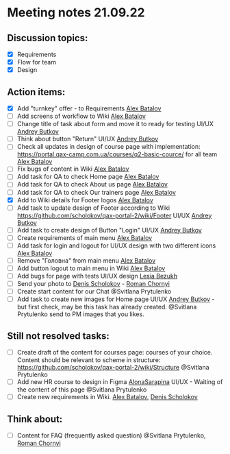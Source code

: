 # Meeting notes 21.09.22

## Discussion topics:

- [x] Requirements
- [x] Flow for team 
- [x] Design 

## Action items:   

- [x] Add "turnkey" offer - to Requirements [Alex Batalov](https://github.com/ABatalov) 
- [ ] Add screens of workflow to Wiki  [Alex Batalov](https://github.com/ABatalov)  
- [ ] Change title of task about form and move it to ready for testing UI/UX [Andrey Butkov](https://github.com/ButKoff)  
- [ ] Think about button "Return" UI/UX [Andrey Butkov](https://github.com/ButKoff)   
- [ ] Check all updates in design of course page with implementation: https://portal.qax-camp.com.ua/courses/q2-basic-cource/ for all team [Alex Batalov](https://github.com/ABatalov) 
- [ ] Fix bugs of content in Wiki [Alex Batalov](https://github.com/ABatalov)  
- [ ] Add task for QA to check Home page [Alex Batalov](https://github.com/ABatalov)  
- [ ] Add task for QA to check About us page [Alex Batalov](https://github.com/ABatalov)
- [ ] Add task for QA to check Our trainers page [Alex Batalov](https://github.com/ABatalov) 
- [x] Add to Wiki details for Footer logos [Alex Batalov](https://github.com/ABatalov) 
- [ ] Add task to update design of Footer according to Wiki https://github.com/scholokov/qax-portal-2/wiki/Footer UI/UX [Andrey Butkov](https://github.com/ButKoff) 
- [ ] Add task to create design of Button "Login" UI/UX [Andrey Butkov](https://github.com/ButKoff) 
- [ ] Create requirements of main menu [Alex Batalov](https://github.com/ABatalov) 
- [ ] Add task for login and logout for UI/UX design with two different icons [Alex Batalov](https://github.com/ABatalov) 
- [ ] Remove "Головна" from main menu [Alex Batalov](https://github.com/ABatalov)
- [ ] Add button logout to main menu in Wiki [Alex Batalov](https://github.com/ABatalov) 
- [ ] Add bugs for page with tests UI/UX design [Lesia Bezukh](https://github.com/LesiaBezukh)
- [ ] Send your photo to [Denis Scholokov](https://github.com/scholokov) - [Roman Chornyi](https://github.com/RChornyi)
- [ ] Create start content for our Chat @Svitlana Prytulenko  
- [ ] Add task to create new images for Home page UI/UX [Andrey Butkov](https://github.com/ButKoff) - but first check, may be this task has already created. @Svitlana Prytulenko send to PM images that you likes.   

## Still not resolved tasks:  
- [ ] Create draft of the content for courses page: courses of your choice. Content should be relevant to scheme in structure: https://github.com/scholokov/qax-portal-2/wiki/Structure  @Svitlana Prytulenko
- [ ] Add new HR course to design in Figma [AlonaSarapina](https://github.com/AlonaSarapina)  UI/UX - Waiting of the content of this page @Svitlana Prytulenko 
- [ ] Create new requirements in Wiki. [Alex Batalov](https://github.com/ABatalov), [Denis Scholokov](https://github.com/scholokov)

## Think about:  
- [ ] Content for FAQ (frequently asked question) @Svitlana Prytulenko, [Roman Chornyi](https://github.com/RChornyi)
